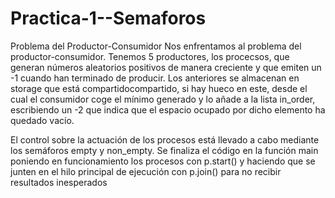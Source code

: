 # Practica-1--Semaforos
Problema del Productor-Consumidor
Nos enfrentamos al problema del productor-consumidor.
Tenemos 5 productores, los procecsos, que generan números aleatorios positivos de manera creciente y que emiten un -1 cuando han terminado de producir. Los anteriores se almacenan en storage que está compartidocompartido, si hay hueco en este, desde el cual el consumidor coge el mínimo generado y lo añade a la lista in_order, escribiendo un -2 que indica que el espacio ocupado por dicho elemento ha quedado vacío.

El control sobre la actuación de los procesos está llevado a cabo mediante los semáforos empty y non_empty.
Se finaliza el código en la función main poniendo en funcionamiento los procesos con p.start() y haciendo que se junten en el hilo principal de ejecución con p.join() para no recibir resultados inesperados
